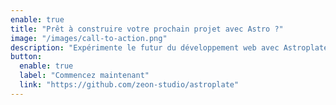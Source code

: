 ```yaml
---
enable: true
title: "Prêt à construire votre prochain projet avec Astro ?"
image: "/images/call-to-action.png"
description: "Expérimente le futur du développement web avec Astroplate et Astro. Créez des sites statiques à charge rapide et personnalisables en toute facilité."
button:
  enable: true
  label: "Commencez maintenant"
  link: "https://github.com/zeon-studio/astroplate"
---
```

